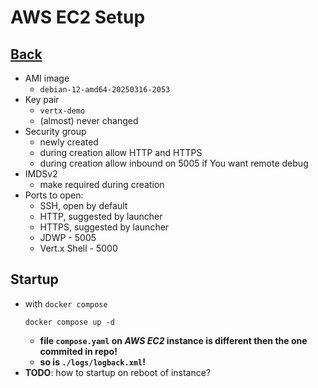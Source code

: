 # AWS EC2 Setup

## [Back](../README.md)

* AMI image
  * `debian-12-amd64-20250316-2053`
* Key pair
  * `vertx-demo`
  * (almost) never changed
* Security group
  * newly created
  * during creation allow HTTP and HTTPS
  * during creation allow inbound on 5005 if You want remote debug
* IMDSv2
  * make required during creation
* Ports to open:
  * SSH, open by default
  * HTTP, suggested by launcher
  * HTTPS, suggested by launcher
  * JDWP - 5005
  * Vert.x Shell - 5000

## Startup

* with `docker compose`
  ```shell
  docker compose up -d
  ```
  * **file `compose.yaml` on *AWS* *EC2* instance is different then the one commited in repo!**
  * **so is `./logs/logback.xml`!**
* **TODO**: how to startup on reboot of instance?
